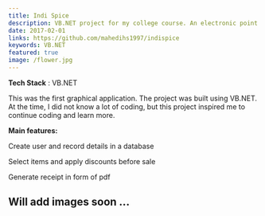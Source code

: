 ```yaml
---
title: Indi Spice
description: VB.NET project for my college course. An electronic point of sale system for a restaurant.
date: 2017-02-01
links: https://github.com/mahedihs1997/indispice
keywords: VB.NET
featured: true
image: /flower.jpg
---
```

**Tech Stack** : VB.NET

This was the first graphical application. The project was built using VB.NET. At the time, I did not know a lot of coding, but this project inspired me to continue coding and learn more.

**Main features:** 

Create user and record details in a database

Select items and apply discounts before sale

Generate receipt in form of pdf


## Will add images soon ...